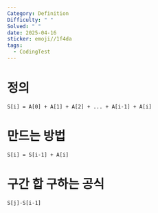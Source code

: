 ```yaml
---
Category: Definition
Difficulty: " "
Solved: " "
date: 2025-04-16
sticker: emoji//1f4da
tags:
  - CodingTest
---
```

# 정의
`S[i] = A[0] + A[1] + A[2] + ... + A[i-1] + A[i]`

# 만드는 방법
`S[i] = S[i-1] + A[i]`

# 구간 합 구하는 공식
`S[j]-S[i-1]`

